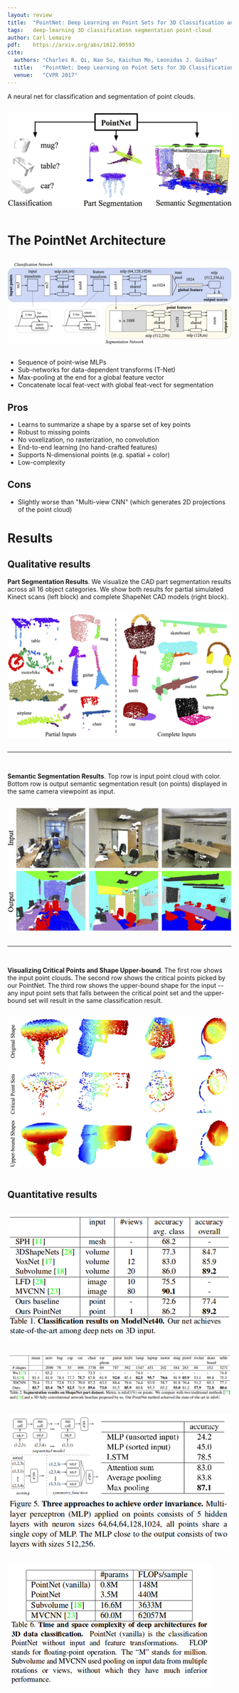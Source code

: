 ```yaml
---
layout: review
title:  "PointNet: Deep Learning on Point Sets for 3D Classification and Segmentation"
tags:   deep-learning 3D classification segmentation point-cloud
author: Carl Lemaire
pdf:    https://arxiv.org/abs/1612.00593
cite:
  authors: "Charles R. Qi, Hao Su, Kaichun Mo, Leonidas J. Guibas"
  title:   "PointNet: Deep Learning on Point Sets for 3D Classification and Segmentation"
  venue:   "CVPR 2017"
---
```


<style type="text/css">img {margin: 1em 0 1em 0;}</style>

A neural net for classification and segmentation of point clouds.

![](/article/images/pointnet/teaser.jpg)

# The PointNet Architecture

![](/article/images/pointnet/pointnet.jpg)

* Sequence of point-wise MLPs
* Sub-networks for data-dependent transforms (T-Net)
* Max-pooling at the end for a global feature vector
* Concatenate local feat-vect with global feat-vect for segmentation

## Pros

* Learns to summarize a shape by a sparse set of key points
* Robust to missing points
* No voxelization, no rasterization, no convolution
* End-to-end learning (no hand-crafted features)
* Supports N-dimensional points (e.g. spatial + color)
* Low-complexity

## Cons

* Slightly worse than "Multi-view CNN" (which generates 2D projections of the point cloud)

# Results

## Qualitative results

**Part Segmentation Results**. We visualize the CAD part segmentation results across all 16 object categories. We show both results for partial simulated Kinect scans (left block) and complete ShapeNet CAD models (right block).

![](/article/images/pointnet/segres.jpg)

---
<br>

**Semantic Segmentation Results**. Top row is input point cloud with color. Bottom row is output semantic segmentation result (on points) displayed in the same camera viewpoint as input.

![](/article/images/pointnet/semantic.jpg)

---
<br>

**Visualizing Critical Points and Shape Upper-bound**. The first row shows the input point clouds. The second row shows the critical points picked by our PointNet. The third row shows the upper-bound shape for the input -- any input point sets that falls between the critical point set and the upper-bound set will result in the same classification result.

![](/article/images/pointnet/kp_ss_visu1.jpg)

## Quantitative results

![](/article/images/pointnet/t1.png)
![](/article/images/pointnet/t2.png)
![](/article/images/pointnet/f5.png)
![](/article/images/pointnet/t6.png)
